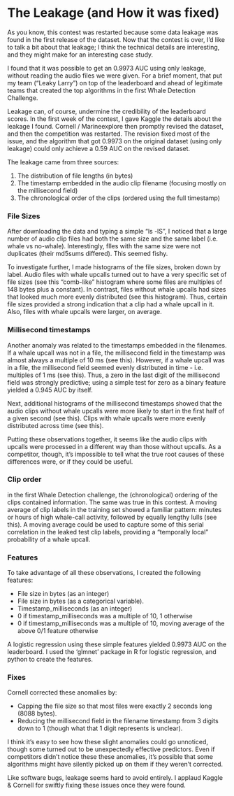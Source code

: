 # The Leakage (and How it was fixed)

As you know, this contest was restarted because some data leakage was found in the first release of the dataset.  Now that the contest is over, I’d like to talk a bit about that leakage; l think the technical details are interesting, and they might make for an interesting case study.

I found that it was possible to get an 0.9973 AUC using only leakage, without reading the audio files we were given.  For a brief moment, that put my team (“Leaky Larry”)  on top of the leaderboard and ahead of legitimate teams that created the top algorithms in the first Whale Detection Challenge.  

Leakage can, of course, undermine the credibility of the leaderboard scores. In the first week of the contest, I gave Kaggle the details about the leakage I found.  Cornell / Marineexplore then promptly revised the dataset, and then the competition was restarted.  The revision fixed most of the issue, and the algorithm that got 0.9973 on the original dataset (using only leakage) could only achieve a 0.59 AUC on the revised dataset.

The leakage came from three sources:

1. The distribution of file lengths (in bytes)
2. The  timestamp embedded in the audio clip filename (focusing mostly on the millisecond field)
3. The chronological order of the clips (ordered using the full timestamp)
 

### File Sizes

After downloading the data and typing a simple “ls -lS”, I noticed that a large number of  audio clip files had both the same size and the same label (i.e. whale vs no-whale).  Interestingly, fIles with the same size were not duplicates (their md5sums differed).  This seemed fishy.

To  investigate further, I made histograms of the file sizes, broken down by label.  Audio files with whale upcalls turned out to have a very specific set of file sizes (see this “comb-like” histogram  where some files are multiples of 148 bytes plus a constant).  In contrast, files without whale upcalls had sizes that looked  much more evenly distributed (see this histogram). Thus, certain file sizes provided a strong indication that a clip had a whale upcall in it.   Also, files with whale upcalls were larger, on average.  

### Millisecond timestamps

Another anomaly was related to the timestamps embedded in the filenames.  If a whale upcall was not in a file, the millisecond field in the timestamp was almost always a multiple of 10 ms  (see this). However, if a whale upcall was in a file, the millisecond field seemed evenly distributed in time - i.e. multiples of 1 ms (see this).  Thus, a zero in the last digit of the millisecond field was strongly predictive; using a simple test for zero as a binary feature yielded a 0.945 AUC by itself.

Next, additional histograms of the millisecond timestamps showed that the audio clips without whale upcalls were more likely to start in the first half of a given second  (see this). Clips with whale upcalls were more evenly distributed across time (see this).

Putting these observations together, it seems like the audio clips with upcalls were processed in a different way than those without upcalls.  As a competitor, though,  it’s impossible to tell what the true root causes of these differences were, or if they could be useful.

### Clip order

in the first Whale Detection challenge, the (chronological) ordering of the clips contained information. The same was true in this contest.  A moving average of clip labels in the training set showed a familiar pattern: minutes or hours of high whale-call activity, followed by equally lengthy lulls  (see this).  A moving average could be used to capture some of this serial correlation in the leaked test clip labels, providing a “temporally local” probability of a whale upcall.

### Features

To take advantage of all these observations,  I created the following features:

* File size in bytes (as an integer)
* File size in bytes (as a categorical variable).
* Timestamp_milliseconds (as an integer)
* 0 if timestamp_milliseconds was a multiple of 10, 1 otherwise
* 0 if timestamp_milliseconds was a multiple of 10, moving average of the above 0/1 feature otherwise

A logistic regression using these simple features yielded 0.9973 AUC on the leaderboard.  I used the ‘glmnet’ package in R for logistic regression, and python to create the features.

### Fixes

Cornell corrected these anomalies by:

* Capping the file size so that most files were exactly 2 seconds long (8088 bytes).
* Reducing the millisecond field in the filename timestamp from 3 digits down to 1 (though what that 1 digit represents is unclear).

I think it’s easy to see how these slight anomalies could go unnoticed, though some turned out to be unexpectedly effective predictors. Even if competitors didn’t notice these these anomalies, it’s possible that some algorithms might have silently picked up on them if they weren’t corrected.

Like software bugs, leakage seems hard to avoid entirely. I applaud Kaggle & Cornell for swiftly fixing these issues once they were found.